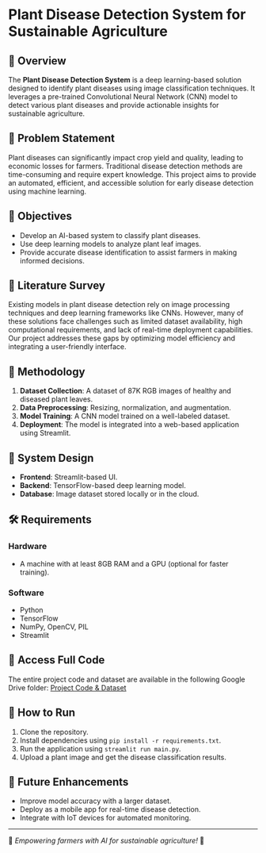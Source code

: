 # Plant Disease Detection System for Sustainable Agriculture

## 📌 Overview
The **Plant Disease Detection System** is a deep learning-based solution designed to identify plant diseases using image classification techniques. It leverages a pre-trained Convolutional Neural Network (CNN) model to detect various plant diseases and provide actionable insights for sustainable agriculture.

## 🚀 Problem Statement
Plant diseases can significantly impact crop yield and quality, leading to economic losses for farmers. Traditional disease detection methods are time-consuming and require expert knowledge. This project aims to provide an automated, efficient, and accessible solution for early disease detection using machine learning.

## 🎯 Objectives
- Develop an AI-based system to classify plant diseases.
- Use deep learning models to analyze plant leaf images.
- Provide accurate disease identification to assist farmers in making informed decisions.

## 📜 Literature Survey
Existing models in plant disease detection rely on image processing techniques and deep learning frameworks like CNNs. However, many of these solutions face challenges such as limited dataset availability, high computational requirements, and lack of real-time deployment capabilities. Our project addresses these gaps by optimizing model efficiency and integrating a user-friendly interface.

## 🔧 Methodology
1. **Dataset Collection**: A dataset of 87K RGB images of healthy and diseased plant leaves.
2. **Data Preprocessing**: Resizing, normalization, and augmentation.
3. **Model Training**: A CNN model trained on a well-labeled dataset.
4. **Deployment**: The model is integrated into a web-based application using Streamlit.

## 📌 System Design
- **Frontend**: Streamlit-based UI.
- **Backend**: TensorFlow-based deep learning model.
- **Database**: Image dataset stored locally or in the cloud.

## 🛠 Requirements
### Hardware
- A machine with at least 8GB RAM and a GPU (optional for faster training).

### Software
- Python
- TensorFlow
- NumPy, OpenCV, PIL
- Streamlit

## 🔗 Access Full Code
The entire project code and dataset are available in the following Google Drive folder:
[Project Code & Dataset](https://drive.google.com/drive/folders/1wGNFhdjxl7J1rljxicbArto9Z9AJT8WA)

## 📌 How to Run
1. Clone the repository.
2. Install dependencies using `pip install -r requirements.txt`.
3. Run the application using `streamlit run main.py`.
4. Upload a plant image and get the disease classification results.

## 🎯 Future Enhancements
- Improve model accuracy with a larger dataset.
- Deploy as a mobile app for real-time disease detection.
- Integrate with IoT devices for automated monitoring.

---
🌱 *Empowering farmers with AI for sustainable agriculture!* 🚀

